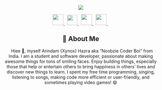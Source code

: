 <!--Copyright 2019 Arindam Hazra aka Xynox <https://xynox.codes/>

Licensed under the Apache License, Version 2.0(the "License");
you may not use this file except in compliance with the License.
You may obtain a copy of the License at

http://www.apache.org/licenses/LICENSE-2.0

Unless required by applicable law or agreed to in writing, software
distributed under the License is distributed on an "AS IS" BASIS,
    WITHOUT WARRANTIES OR CONDITIONS OF ANY KIND, either express or implied.
    See the License for the specific language governing permissions and
limitations under the License.
-->

<div align = "center">

<p align="center">
    <a href="https://www.xynoxthedev.xyz/">
        <img src="./assets/banner.svg" />
    </a>
</p>
<p align="center">
    <a href="https://www.xynoxthedev.xyz/">
        <img src="https://github.com/user-attachments/assets/5880f57f-c98f-4853-a0a0-879701d1626c" width="35px" />
    </a>
    &nbsp;
    <a href="https://www.linkedin.com/in/arindamhazra/">
        <img src="https://github.com/user-attachments/assets/32210492-00f1-4375-96d2-94da5bfc728e" width="33px" />
    </a>
    &nbsp;
    <a href="https://www.instagram.com/xynoxthedev/">
        <img src="https://github.com/user-attachments/assets/726a16e7-01b1-4a41-8f12-d7a1f7028f24" width="35px" />
    </a>
    &nbsp;
    <a href="https://x.com/Arindamz03">
        <img src="https://github.com/user-attachments/assets/2d07aad5-db78-4e18-9b63-7fb8d455b02e" width="35px" />
    </a>
    &nbsp;
</p>



## :bust_in_silhouette: About Me
&nbsp;
Hiee 👋, myself Arindam {Xynox} Hazra aka “Noobzie Coder Boi” from India. I am a student and software developer, passionate about making awesome things for tons of smiling faces. Enjoy building things, especially those that help or entertain others to bring happiness in others’ lives and discover new things to learn. I spent my free time programming, singing, listening to songs, making code more efficient or user-friendly, and sometimes playing video games! 😄

<!--
## 🔖 My Statistics
&nbsp;
<p align="center">
    <a href="https://github.com/XynoxTheDev/">
        <img src="https://github-readme-stats.vercel.app/api?username=XynoxTheDev&hide=issues,prs&count_private=true&show_owner=true&show_icons=true&bg_color=0d1117&title_color=ffffff&text_color=ffffff&icon_color=db1cff&hide_border=true/" />
    </a>
    <a href="https://github.com/XynoxTheDev/">
        <img src="https://github-readme-stats.vercel.app/api/top-langs/?username=XynoxTheDev&layout=compact&count_private=true&langs_count=8&card_width=445&bg_color=0d1117&title_color=ffffff&text_color=ffffff&icon_color=db1cff&hide_border=true/" />
    </a>
    <a href="https://github.com/XynoxTheDev/">
        <img src="https://github-readme-streak-stats.herokuapp.com?user=XynoxTheDev&hide_border=true&background=0D1117&currStreakLabel=FFFFFF&sideLabels=FFFFFF&currStreakNum=FFFFFF&dates=FFFFFF&sideNums=FFFFFF&fire=db1cff&ring=db1cff&stroke=FFFFFFFF)](https://git.io/streak-stats" />
    </a>
<!--         <a href="https://open.spotify.com/user/zrei8evwinfjy9d27fjon68hh?si=eed83da070104091">
        <img src="https://spotify-github-profile.vercel.app/api/view?uid=zrei8evwinfjy9d27fjon68hh&cover_image=true&theme=novatorem" width="500px"/>
    </a>
</p>

    ![](https://komarev.com/ghpvc/?username=XynoxTheDev&style=flat-square)
    ![status](https://dev.discordprofiles.me/badge/status/594853883742912512?style=flat-square)
    ![playing](https://dev.discordprofiles.me/badge/playing/594853883742912512?style=flat-square)
    ![vscode](https://dev.discordprofiles.me/badge/vscode/594853883742912512?style=flat-square)
    ![intellij](https://dev.discordprofiles.me/badge/intellij/594853883742912512?style=flat-square)
    [![spotify](https://dev.discordprofiles.me/badge/spotify/594853883742912512?style=flat-square)](https://dev.discordprofiles.me/openspotify/594853883742912512?style=flat-square)
</div> 
    -->
